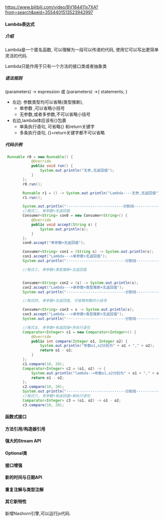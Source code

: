 https://www.bilibili.com/video/BV184411x7XA?from=search&seid=3554401513523942997

#### Lambda表达式

##### 介绍

Lambda是一个匿名函数, 可以理解为一段可以传递的代码, 使用它可以写出更简单灵活的代码.

Lambda只能作用于只有一个方法的接口类或者抽象类

##### 语法规则

(parameters) -> expression 或 (parameters) ->{ statements; }

-  左边:  参数类型均可以省略(类型推断),
	-  单参数 ,可以省略小括号
	- 无参数,或者多参数,不可以省略小括号
- 右边,lambda体应该有{}包裹
	- 单条执行语句, 可省略{} 和return关键字
	- 多条执行语句, {}+return关键字都不可以省略

##### 代码示例

```java
 Runnable r0 = new Runnable() {
            @Override
            public void run() {
                System.out.println("无参,无返回值");
            }
        };
        r0.run();

        Runnable r1 = () -> System.out.println("Lambda----无参,无返回值");
        r1.run();

        System.out.println("--------------------------分割线-------------------------------");
        //格式二, 单参数+无返回值
        Consumer<String> con0 = new Consumer<String>() {
            @Override
            public void accept(String s) {
                System.out.println(s);
            }
        };
        con0.accept("单参数+无返回值");

        Consumer<String> con1 = (String s) -> System.out.println(s);
        con1.accept("Lambda--->单参数+无返回值");
        System.out.println("---------------------------分割线------------------------------");

        //格式三, 单参数+类型推断+无返回值


        Consumer<String> con2 = (s) -> System.out.println(s);
        con2.accept("Lambda--->单参数+类型推断+无返回值");
        System.out.println("---------------------------分割线------------------------------");

        //格式四, 单参数+无返回值, 可省略参数的小括号

        Consumer<String> con3 = s -> System.out.println(s);
        con3.accept("Lambda--->单参数+类型推断+无返回值");
        System.out.println("---------------------------分割线------------------------------");

        //格式五, 多参数+有返回值+多执行语句
        Comparator<Integer> c1 = new Comparator<Integer>() {
            @Override
            public int compare(Integer o1, Integer o2) {
                System.out.println("参数o1,o2分别为" + o1 + "," + o2);
                return o1 - o2;
            }
        };
        c1.compare(10, 20);
        Comparator<Integer> c2 = (o1, o2) -> {
            System.out.println("lambda-->参数o1,o2分别为" + o1 + "," + o2);
            return o1 - o2;
        };
        c2.compare(10, 20);
        System.out.println("---------------------------分割线------------------------------");
        //格式六, 多参数+有返回值+单执行语句
        Comparator<Integer> c3 = (o1, o2) -> o1 - o2;
        c3.compare(10, 20);
```





#### 函数式接口





#### 方法引用/构造器引用

#### 强大的Stream API

#### Optional类

#### 接口增强

#### 新的时间与日期API

#### 重复注解与类型注解

#### 其它新特性

新增Nashorn引擎,可以运行js代码.